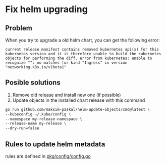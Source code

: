 # Fix helm upgrading

## Problem

When you try to upgrade a old helm chart, you can get the following error:

```
current release manifest contains removed kubernetes api(s) for this kubernetes version and it is therefore unable to build the kubernetes objects for performing the diff. error from kubernetes: unable to recognize "": no matches for kind "Ingress" in version "networking.k8s.io/v1beta1"
```

## Posible solutions

1. Remove old release and install new one (if possible)
2. Update objects in the installed chart release with this command

```bash
go run github.com/maksim-paskal/helm-update-objects/cmd@latest \
--kubeconfig ~/.kube/config \
--namespace my-release-namespace \
--release-name my-release \
--dry-run=false
```

## Rules to update helm metadata

rules are defined in [pkg/config/config.go](./pkg/config/config.go)

